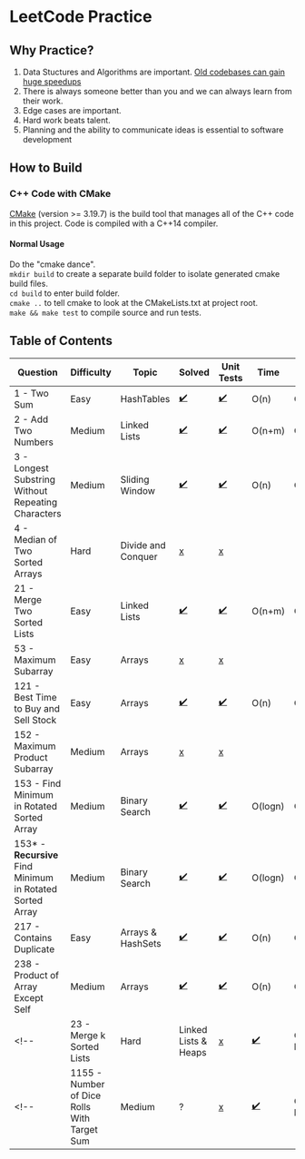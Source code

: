 # LeetCode Practice

## Why Practice?
1. Data Stuctures and Algorithms are important. [Old codebases can gain huge speedups](https://nee.lv/2021/02/28/How-I-cut-GTA-Online-loading-times-by-70/)
2. There is always someone better than you and we can always learn from their work.
3. Edge cases are important.
4. Hard work beats talent.
5. Planning and the ability to communicate ideas is essential to software development

## How to Build
### C++ Code with CMake
[CMake](https://cmake.org/) (version >= 3.19.7) is the build tool that manages 
all of the C++ code in this project. Code is compiled with a C++14 compiler.

#### Normal Usage
Do the "cmake dance". \
`mkdir build` to create a separate build folder to isolate generated cmake build
files. \
`cd build` to enter build folder. \
`cmake ..` to tell cmake to look at the CMakeLists.txt at project root. \
`make && make test` to compile source and run tests.

## Table of Contents
| Question    | Difficulty |   Topic    | Solved | Unit Tests | Time | Space |
|-------------|------------|------------|--------|------------|------|-------|
| 1 - Two Sum | Easy       | HashTables | [:heavy_check_mark:](https://github.com/anthonygraca/leetcode/blob/main/src/main/cpp/easy/1-two-sum.h) | [:heavy_check_mark:](https://github.com/anthonygraca/leetcode/blob/main/src/test/cpp/easy/1-two-sum-test.cpp) | O(n) | O(n) |
| 2 - Add Two Numbers| Medium     | Linked Lists | [:heavy_check_mark:](https://github.com/anthonygraca/leetcode/blob/main/src/main/cpp/medium/2-add-two-numbers.h) | [:heavy_check_mark:](https://github.com/anthonygraca/leetcode/blob/main/src/test/cpp/medium/2-add-two-numbers-test.cpp) | O(n+m) | O(max(n+1,m+1)) |
| 3 - Longest Substring Without Repeating Characters | Medium | Sliding Window | [:heavy_check_mark:](https://github.com/anthonygraca/leetcode/blob/main/src/main/cpp/medium/3-longest-substring-without-repeating-characters.h) | [:heavy_check_mark:](https://github.com/anthonygraca/leetcode/blob/main/src/test/cpp/medium/3-longest-substring-without-repeating-characters-test.cpp) | O(n) | O(n) |
| 4 - Median of Two Sorted Arrays | Hard | Divide and Conquer | [x](https://github.com/anthonygraca/leetcode/blob/main/src/main/cpp/hard/4-median-of-two-sorted-arrays.h) | [x](https://github.com/anthonygraca/leetcode/blob/main/src/test/cpp/hard/4-median-of-two-sorted-arrays-test.cpp) |
| 21 - Merge Two Sorted Lists | Easy | Linked Lists | [:heavy_check_mark:](https://github.com/anthonygraca/leetcode/blob/main/src/main/cpp/easy/21-merge-two-sorted-lists.h) | [:heavy_check_mark:](https://github.com/anthonygraca/leetcode/blob/main/src/test/cpp/easy/21-merge-two-sorted-lists-test.cpp) | O(n+m) | O(n+m) |
| 53 - Maximum Subarray | Easy | Arrays | [x](https://github.com/anthonygraca/leetcode/blob/main/src/main/cpp/easy/53-maximum-subarray.h) | [x](https://github.com/anthonygraca/leetcode/blob/main/src/test/cpp/easy/53-maximum-subarray-test.cpp) |  |  |
| 121 - Best Time to Buy and Sell Stock | Easy | Arrays | [:heavy_check_mark:](https://github.com/anthonygraca/leetcode/blob/main/src/main/cpp/easy/121-best-time-to-buy-and-sell-stock.h) | [:heavy_check_mark:](https://github.com/anthonygraca/leetcode/blob/main/src/test/cpp/easy/121-best-time-to-buy-and-sell-stock-test.cpp) | O(n) | O(1) |
| 152 - Maximum Product Subarray | Medium | Arrays | [x](https://github.com/anthonygraca/leetcode/blob/main/src/main/cpp/medium/152-maximum-product-subarray.h) | [x](https://github.com/anthonygraca/leetcode/blob/main/src/test/cpp/medium/152-maximum-product-subarray-test.cpp) |  |  |
| 153 - Find Minimum in Rotated Sorted Array | Medium | Binary Search | [:heavy_check_mark:](https://github.com/anthonygraca/leetcode/blob/main/src/main/cpp/medium/153-find-minimum-in-rotated-sorted-array.h) | [:heavy_check_mark:](https://github.com/anthonygraca/leetcode/blob/main/src/test/cpp/medium/153-find-minimum-in-rotated-sorted-array-test.cpp) | O(logn) | O(1) |
| 153\* - **Recursive** Find Minimum in Rotated Sorted Array | Medium | Binary Search | [:heavy_check_mark:](https://github.com/anthonygraca/leetcode/blob/main/src/main/cpp/medium/153-recursive-find-minimum-in-rotated-sorted-array.h) | [:heavy_check_mark:](https://github.com/anthonygraca/leetcode/blob/main/src/test/cpp/medium/153-recursive-find-minimum-in-rotated-sorted-array-test.cpp) | O(logn) | O(1) |
| 217 - Contains Duplicate | Easy     | Arrays & HashSets | [:heavy_check_mark:](https://github.com/anthonygraca/leetcode/blob/main/src/main/cpp/easy/217-contains-duplicate.h) | [:heavy_check_mark:](https://github.com/anthonygraca/leetcode/blob/main/src/test/cpp/easy/217-contains-duplicate-test.cpp) | O(n) | O(n) |
| 238 - Product of Array Except Self | Medium | Arrays | [:heavy_check_mark:](https://github.com/anthonygraca/leetcode/blob/main/src/main/cpp/medium/238-product-of-array-except-self.h) | [:heavy_check_mark:](https://github.com/anthonygraca/leetcode/blob/main/src/test/cpp/medium/238-product-of-array-except-self-test.cpp) | O(n) | O(1) |
<!-- | 23 - Merge k Sorted Lists | Hard     | Linked Lists & Heaps | [x](https://github.com/anthonygraca/leetcode/blob/main/src/main/cpp/hard/23-merge-k-sorted-lists.h) | [:heavy_check_mark:](https://github.com/anthonygraca/leetcode/blob/main/src/test/cpp/hard/23-merge-k-sorted-lists-test.cpp) | O(list[i].length * k) | O(n+m) | -->
<!-- | 1155 - Number of Dice Rolls With Target Sum | Medium | ? | [x](https://github.com/anthonygraca/leetcode/blob/main/src/main/cpp/medium/1155-number-of-dice-rolls-with-target-sum.h) | [:heavy_check_mark:](https://github.com/anthonygraca/leetcode/blob/main/src/test/cpp/medium/1155-number-of-dice-rolls-with-target-sum-test.cpp) | O(list[i].length * k) | O(n+m) | -->

